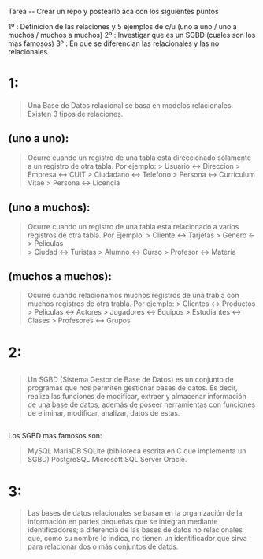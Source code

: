Tarea  -- Crear un repo y postearlo aca con los siguientes puntos

1º : Definicion de las relaciones y 5 ejemplos de c/u (uno a uno / uno a muchos / muchos a muchos)
2º : Investigar que es un SGBD (cuales son los mas famosos)
3º : En que se diferencian las relacionales y las no relacionales 


# 1:
> Una Base de Datos relacional se basa en modelos relacionales. Existen 3 tipos de relaciones.

## (uno a uno): 
> Ocurre cuando un registro de una tabla esta direccionado solamente a un registro de otra tabla. Por ejemplo:
     > Usuario <-> Direccion
     > Empresa <-> CUIT
     > Ciudadano <-> Telefono
     > Persona <-> Curriculum Vitae
     > Persona <-> Licencia

## (uno a muchos):
> Ocurre cuando un registro de una tabla esta relacionado a varios registros de otra tabla. Por Ejemplo:
    > Cliente <-> Tarjetas
    > Genero <-> Peliculas    
    > Ciudad <-> Turistas
    > Alumno <-> Curso
    > Profesor <-> Materia

 ## (muchos a muchos):
> Ocurre cuando relacionamos muchos registros de una trabla con muchos registros de otra trabla. Por ejemplo:
    > Clientes <-> Productos
    > Peliculas <-> Actores
    > Jugadores <-> Equipos
    > Estudiantes <-> Clases
    > Profesores <-> Grupos

# 2: 
##
> Un SGBD (Sistema Gestor de Base de Datos) es un conjunto de programas que nos permiten gestionar bases de datos. Es decir, realiza las funciones de modificar, extraer y almacenar información de una base de datos, además de poseer herramientas con funciones de eliminar, modificar, analizar, datos de estas.

##
Los  SGBD mas famosos son: 
 > MySQL
 > MariaDB
 > SQLite (biblioteca escrita en C que implementa un SGBD)
 > PostgreSQL
 > Microsoft SQL Server
 > Oracle.
   
# 3:
>Las bases de datos relacionales se basan en la organización de la información en partes pequeñas que se integran mediante identificadores; a diferencia de las bases de datos no relacionales que, como su nombre lo indica, no tienen un identificador que sirva para relacionar dos o más conjuntos de datos.
